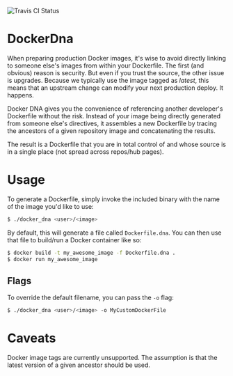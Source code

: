 ![Travis CI Status](https://travis-ci.org/fauxton/docker_dna.svg)

DockerDna
=========

When preparing production Docker images, it's wise to avoid directly linking to someone else's
images from within your Dockerfile. The first (and obvious) reason is security. But even if
you trust the source, the other issue is upgrades. Because we typically use the image tagged as
*latest*, this means that an upstream change can modify your next production deploy. It happens.

Docker DNA gives you the convenience of referencing another developer's Dockerfile without the
risk. Instead of your image being directly generated from someone else's directives, it assembles
a new Dockerfile by tracing the ancestors of a given repository image and concatenating the results.

The result is a Dockerfile that you are in total control of and whose source is in a single place
(not spread across repos/hub pages).

# Usage
To generate a Dockerfile, simply invoke the included binary with the name of the image you'd
like to use:

```bash
$ ./docker_dna <user>/<image>
```

By default, this will generate a file called `Dockerfile.dna`.  You can then use that file to build/run a Docker
container like so:

```bash
$ docker build -t my_awesome_image -f Dockerfile.dna .
$ docker run my_awesome_image
```

## Flags

To override the default filename, you can pass the `-o` flag:

```bash
$ ./docker_dna <user>/<image> -o MyCustomDockerFile
```

# Caveats

Docker image tags are currently unsupported.  The assumption is that the latest version of a given ancestor should be used.
